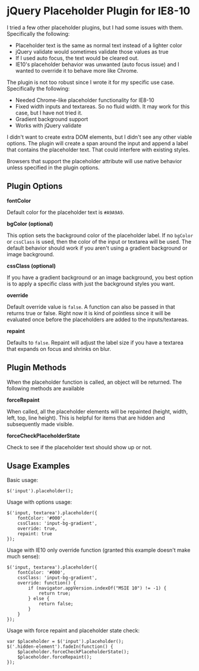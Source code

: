 # jQuery Placeholder Plugin for IE8-10

I tried a few other placeholder plugins, but I had some issues with them. Specifically the following:

- Placeholder text is the same as normal text instead of a lighter color
- jQuery validate would sometimes validate those values as true
- If I used auto focus, the text would be cleared out.
- IE10's placeholder behavior was unwanted (auto focus issue) and I wanted to override it to behave more like Chrome.

The plugin is not too robust since I wrote it for my specific use case. Specifically the following:

- Needed Chrome-like placeholder functionality for IE8-10
- Fixed width inputs and textareas. So no fluid width. It may work for this case, but I have not tried it.
- Gradient background support
- Works with jQuery validate

I didn't want to create extra DOM elements, but I didn't see any other viable options. The plugin will create
a span around the input and append a label that contains the placeholder text. That could interfere with existing styles.

Browsers that support the placeholder attribute will use native behavior unless specified in the plugin options.

## Plugin Options

__fontColor__

Default color for the placeholder text is `#A9A9A9`.

__bgColor (optional)__

This option sets the background color of the placeholder label. If no `bgColor` or `cssClass` is used, then the color
of the input or textarea will be used. The default behavior should work if you aren't using a gradient
background or image background.

__cssClass (optional)__

If you have a gradient background or an image background, you best option is to apply a specific class with just the
background styles you want.

__override__

Default override value is `false`. A function can also be passed in that returns true or false.
Right now it is kind of pointless since it will be evaluated once before the placeholders are added
to the inputs/textareas.

__repaint__

Defaults to `false`. Repaint will adjust the label size if you have a textarea that expands
on focus and shrinks on blur.

## Plugin Methods

When the placeholder function is called, an object will be returned. The following methods are available

__forceRepaint__

When called, all the placeholder elements will be repainted (height, width, left, top, line height).
This is helpful for items that are hidden and subsequently made visible.

__forceCheckPlaceholderState__

Check to see if the placeholder text should show up or not.

## Usage Examples

Basic usage:

    $('input').placeholder();

Usage with options usage:

    $('input, textarea').placeholder({
    	fontColor: '#000',
    	cssClass: 'input-bg-gradient',
    	override: true,
        repaint: true
    });

Usage with IE10 only override function (granted this example doesn't make much sense):

    $('input, textarea').placeholder({
    	fontColor: '#000',
    	cssClass: 'input-bg-gradient',
    	override: function() {
            if (navigator.appVersion.indexOf("MSIE 10") != -1) {
                return true;
            } else {
                return false;
            }
        }
    });

Usage with force repaint and placeholder state check:

    var $placeholder = $('input').placeholder();
    $('.hidden-element').fadeIn(function() {
        $placeholder.forceCheckPlaceholderState();
        $placeholder.forceRepaint();
    });
